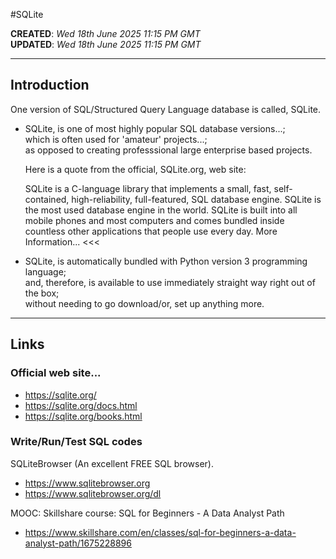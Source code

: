 #SQLite

**CREATED**: *Wed 18th June 2025 11:15 PM GMT*  
**UPDATED**: *Wed 18th June 2025 11:15 PM GMT*  

-----

## Introduction

One version of SQL/Structured Query Language database is called, SQLite.

- SQLite, is one of most highly popular SQL database versions...;  
  which is often used for 'amateur' projects...;  
  as opposed to creating professsional large enterprise based projects.

  Here is a quote from the official, SQLite.org, web site:  
  >>>  
   SQLite is a C-language library that implements a small, fast, self-contained, high-reliability, full-featured, SQL database engine. SQLite is the most used database engine in the world. SQLite is built into all mobile phones and most computers and comes bundled inside countless other applications that people use every day. More Information...
  <<<     

- SQLite, is automatically bundled with Python version 3 programming language;  
  and, therefore, is available to use immediately straight way right out of the box;  
  without needing to go download/or, set up anything more.  

-----

## Links

### Official web site...

- https://sqlite.org/  
- https://sqlite.org/docs.html
- https://sqlite.org/books.html  

### Write/Run/Test SQL codes

SQLiteBrowser (An excellent FREE SQL browser).      
- https://www.sqlitebrowser.org  
- https://www.sqlitebrowser.org/dl  

MOOC: Skillshare course: SQL for Beginners - A Data Analyst Path     
- https://www.skillshare.com/en/classes/sql-for-beginners-a-data-analyst-path/1675228896
  
